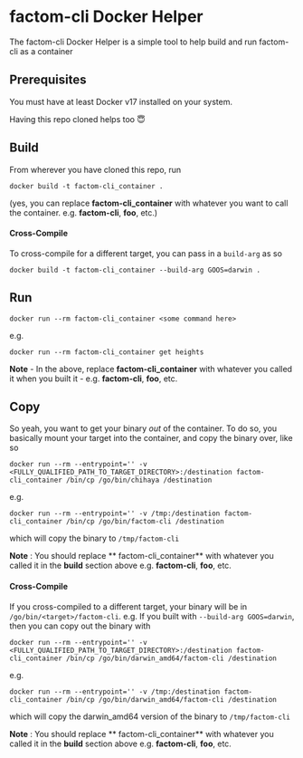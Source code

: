 # factom-cli Docker Helper

The factom-cli Docker Helper is a simple tool to help build and run factom-cli as a container

## Prerequisites

You must have at least Docker v17 installed on your system.

Having this repo cloned helps too 😇

## Build
From wherever you have cloned this repo, run

`docker build -t factom-cli_container .`

(yes, you can replace **factom-cli_container** with whatever you want to call the container.  e.g. **factom-cli**, **foo**, etc.)

#### Cross-Compile
To cross-compile for a different target, you can pass in a `build-arg` as so

`docker build -t factom-cli_container --build-arg GOOS=darwin .`

## Run
`docker run --rm factom-cli_container <some command here>`

e.g.

`docker run --rm factom-cli_container get heights`

**Note** - In the above, replace **factom-cli_container** with whatever you called it when you built it - e.g. **factom-cli**, **foo**, etc.


## Copy
So yeah, you want to get your binary _out_ of the container. To do so, you basically mount your target into the container, and copy the binary over, like so


`docker run --rm --entrypoint='' -v <FULLY_QUALIFIED_PATH_TO_TARGET_DIRECTORY>:/destination factom-cli_container /bin/cp /go/bin/chihaya /destination`

e.g.

`docker run --rm --entrypoint='' -v /tmp:/destination factom-cli_container /bin/cp /go/bin/factom-cli /destination`

which will copy the binary to `/tmp/factom-cli`

**Note** : You should replace ** factom-cli_container** with whatever you called it in the **build** section above  e.g. **factom-cli**, **foo**, etc.

#### Cross-Compile
If you cross-compiled to a different target, your binary will be in `/go/bin/<target>/factom-cli`.  e.g. If you built with `--build-arg GOOS=darwin`, then you can copy out the binary with

`docker run --rm --entrypoint='' -v <FULLY_QUALIFIED_PATH_TO_TARGET_DIRECTORY>:/destination factom-cli_container /bin/cp /go/bin/darwin_amd64/factom-cli /destination`

e.g.

`docker run --rm --entrypoint='' -v /tmp:/destination factom-cli_container /bin/cp /go/bin/darwin_amd64/factom-cli /destination` 

which will copy the darwin_amd64 version of the binary to `/tmp/factom-cli`

**Note** : You should replace ** factom-cli_container** with whatever you called it in the **build** section above  e.g. **factom-cli**, **foo**, etc.
